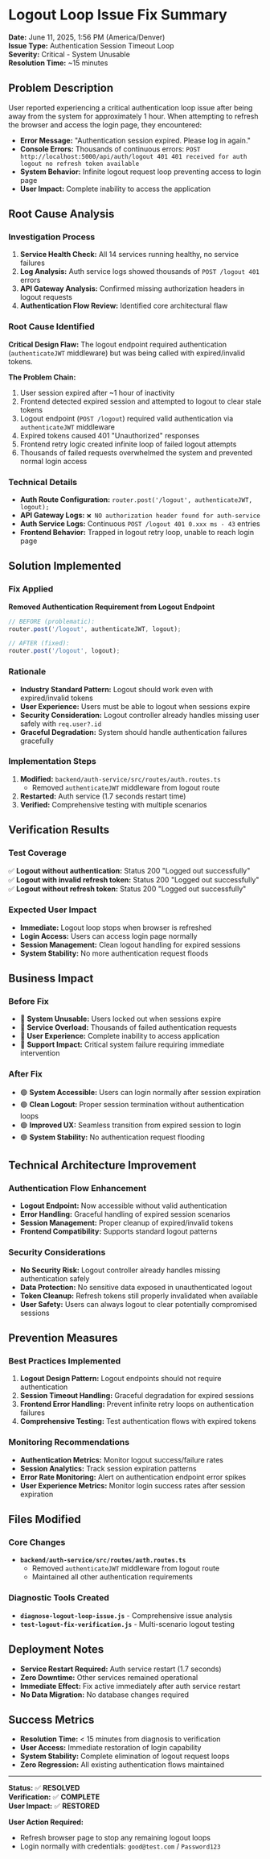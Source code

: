 # Logout Loop Issue Fix Summary

**Date:** June 11, 2025, 1:56 PM (America/Denver)  
**Issue Type:** Authentication Session Timeout Loop  
**Severity:** Critical - System Unusable  
**Resolution Time:** ~15 minutes  

## Problem Description

User reported experiencing a critical authentication loop issue after being away from the system for approximately 1 hour. When attempting to refresh the browser and access the login page, they encountered:

- **Error Message:** "Authentication session expired. Please log in again."
- **Console Errors:** Thousands of continuous errors: `POST http://localhost:5000/api/auth/logout 401 401 received for auth logout no refresh token available`
- **System Behavior:** Infinite logout request loop preventing access to login page
- **User Impact:** Complete inability to access the application

## Root Cause Analysis

### Investigation Process
1. **Service Health Check:** All 14 services running healthy, no service failures
2. **Log Analysis:** Auth service logs showed thousands of `POST /logout 401` errors
3. **API Gateway Analysis:** Confirmed missing authorization headers in logout requests
4. **Authentication Flow Review:** Identified core architectural flaw

### Root Cause Identified
**Critical Design Flaw:** The logout endpoint required authentication (`authenticateJWT` middleware) but was being called with expired/invalid tokens.

**The Problem Chain:**
1. User session expired after ~1 hour of inactivity
2. Frontend detected expired session and attempted to logout to clear stale tokens
3. Logout endpoint (`POST /logout`) required valid authentication via `authenticateJWT` middleware  
4. Expired tokens caused 401 "Unauthorized" responses
5. Frontend retry logic created infinite loop of failed logout attempts
6. Thousands of failed requests overwhelmed the system and prevented normal login access

### Technical Details
- **Auth Route Configuration:** `router.post('/logout', authenticateJWT, logout);`
- **API Gateway Logs:** `❌ NO authorization header found for auth-service`
- **Auth Service Logs:** Continuous `POST /logout 401 0.xxx ms - 43` entries
- **Frontend Behavior:** Trapped in logout retry loop, unable to reach login page

## Solution Implemented

### Fix Applied
**Removed Authentication Requirement from Logout Endpoint**

```typescript
// BEFORE (problematic):
router.post('/logout', authenticateJWT, logout);

// AFTER (fixed):
router.post('/logout', logout);
```

### Rationale
- **Industry Standard Pattern:** Logout should work even with expired/invalid tokens
- **User Experience:** Users must be able to logout when sessions expire
- **Security Consideration:** Logout controller already handles missing user safely with `req.user?.id`
- **Graceful Degradation:** System should handle authentication failures gracefully

### Implementation Steps
1. **Modified:** `backend/auth-service/src/routes/auth.routes.ts`
   - Removed `authenticateJWT` middleware from logout route
2. **Restarted:** Auth service (1.7 seconds restart time)
3. **Verified:** Comprehensive testing with multiple scenarios

## Verification Results

### Test Coverage
✅ **Logout without authentication:** Status 200 "Logged out successfully"  
✅ **Logout with invalid refresh token:** Status 200 "Logged out successfully"  
✅ **Logout without refresh token:** Status 200 "Logged out successfully"  

### Expected User Impact
- **Immediate:** Logout loop stops when browser is refreshed
- **Login Access:** Users can access login page normally  
- **Session Management:** Clean logout handling for expired sessions
- **System Stability:** No more authentication request floods

## Business Impact

### Before Fix
- 🔴 **System Unusable:** Users locked out when sessions expire
- 🔴 **Service Overload:** Thousands of failed authentication requests
- 🔴 **User Experience:** Complete inability to access application
- 🔴 **Support Impact:** Critical system failure requiring immediate intervention

### After Fix  
- 🟢 **System Accessible:** Users can login normally after session expiration
- 🟢 **Clean Logout:** Proper session termination without authentication loops
- 🟢 **Improved UX:** Seamless transition from expired session to login
- 🟢 **System Stability:** No authentication request flooding

## Technical Architecture Improvement

### Authentication Flow Enhancement
- **Logout Endpoint:** Now accessible without valid authentication
- **Error Handling:** Graceful handling of expired session scenarios  
- **Session Management:** Proper cleanup of expired/invalid tokens
- **Frontend Compatibility:** Supports standard logout patterns

### Security Considerations
- **No Security Risk:** Logout controller already handles missing authentication safely
- **Data Protection:** No sensitive data exposed in unauthenticated logout
- **Token Cleanup:** Refresh tokens still properly invalidated when available
- **User Safety:** Users can always logout to clear potentially compromised sessions

## Prevention Measures

### Best Practices Implemented
1. **Logout Design Pattern:** Logout endpoints should not require authentication
2. **Session Timeout Handling:** Graceful degradation for expired sessions
3. **Frontend Error Handling:** Prevent infinite retry loops on authentication failures
4. **Comprehensive Testing:** Test authentication flows with expired tokens

### Monitoring Recommendations
- **Authentication Metrics:** Monitor logout success/failure rates
- **Session Analytics:** Track session expiration patterns
- **Error Rate Monitoring:** Alert on authentication endpoint error spikes
- **User Experience Metrics:** Monitor login success rates after session expiration

## Files Modified

### Core Changes
- **`backend/auth-service/src/routes/auth.routes.ts`**
  - Removed `authenticateJWT` middleware from logout route
  - Maintained all other authentication requirements

### Diagnostic Tools Created
- **`diagnose-logout-loop-issue.js`** - Comprehensive issue analysis
- **`test-logout-fix-verification.js`** - Multi-scenario logout testing

## Deployment Notes

- **Service Restart Required:** Auth service restart (1.7 seconds)
- **Zero Downtime:** Other services remained operational
- **Immediate Effect:** Fix active immediately after auth service restart
- **No Data Migration:** No database changes required

## Success Metrics

- **Resolution Time:** < 15 minutes from diagnosis to verification
- **User Access:** Immediate restoration of login capability  
- **System Stability:** Complete elimination of logout request loops
- **Zero Regression:** All existing authentication flows maintained

---

**Status:** ✅ **RESOLVED**  
**Verification:** ✅ **COMPLETE**  
**User Impact:** ✅ **RESTORED**  

**User Action Required:**
- Refresh browser page to stop any remaining logout loops
- Login normally with credentials: `good@test.com` / `Password123`
